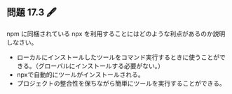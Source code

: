 ## 問題 17.3 🖋️

npm に同梱されている npx を利用することにはどのような利点があるのか説明しなさい。

- ローカルにインストールしたツールをコマンド実行するときに使うことができる。（グローバルにインストールする必要がない。）
- npxで自動的にツールがインストールされる。
- プロジェクトの整合性を保ちながら簡単にツールを実行することができる。
